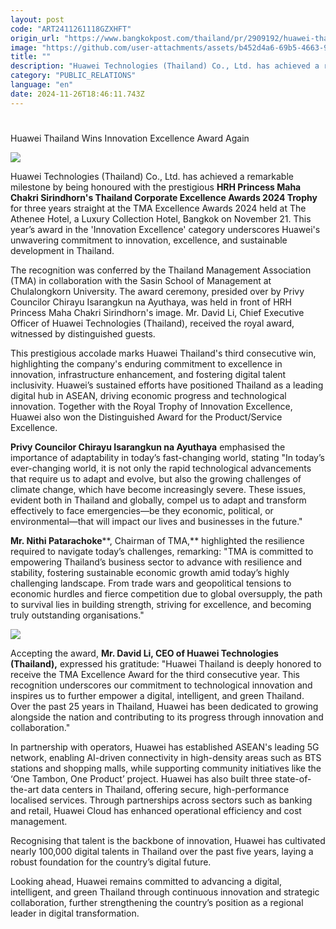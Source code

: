 ```yaml
---
layout: post
code: "ART2411261118GZXHFT"
origin_url: "https://www.bangkokpost.com/thailand/pr/2909192/huawei-thailand-wins-innovation-excellence-award-again"
image: "https://github.com/user-attachments/assets/b452d4a6-69b5-4663-9ff4-fe7c89e1fe23"
title: ""
description: "Huawei Technologies (Thailand) Co., Ltd. has achieved a remarkable milestone by being honoured with the prestigious  HRH Princess Maha Chakri Sirindhorn"
category: "PUBLIC_RELATIONS"
language: "en"
date: 2024-11-26T18:46:11.743Z
---
```


# 

Huawei Thailand Wins Innovation Excellence Award Again

![](https://github.com/user-attachments/assets/f359a4dd-fe1c-4525-90a4-6af28982fcda)

Huawei Technologies (Thailand) Co., Ltd. has achieved a remarkable milestone by being honoured with the prestigious **HRH Princess Maha Chakri Sirindhorn's Thailand Corporate Excellence Awards 2024 Trophy** for three years straight at the TMA Excellence Awards 2024 held at The Athenee Hotel, a Luxury Collection Hotel, Bangkok on November 21. This year’s award in the 'Innovation Excellence' category underscores Huawei's unwavering commitment to innovation, excellence, and sustainable development in Thailand.

The recognition was conferred by the Thailand Management Association (TMA) in collaboration with the Sasin School of Management at Chulalongkorn University. The award ceremony, presided over by Privy Councilor Chirayu Isarangkun na Ayuthaya, was held in front of HRH Princess Maha Chakri Sirindhorn's image. Mr. David Li, Chief Executive Officer of Huawei Technologies (Thailand), received the royal award, witnessed by distinguished guests.

This prestigious accolade marks Huawei Thailand's third consecutive win, highlighting the company's enduring commitment to excellence in innovation, infrastructure enhancement, and fostering digital talent inclusivity. Huawei’s sustained efforts have positioned Thailand as a leading digital hub in ASEAN, driving economic progress and technological innovation. Together with the Royal Trophy of Innovation Excellence, Huawei also won the Distinguished Award for the Product/Service Excellence.

**Privy Councilor Chirayu Isarangkun na Ayuthaya** emphasised the importance of adaptability in today’s fast-changing world, stating "In today’s ever-changing world, it is not only the rapid technological advancements that require us to adapt and evolve, but also the growing challenges of climate change, which have become increasingly severe. These issues, evident both in Thailand and globally, compel us to adapt and transform effectively to face emergencies—be they economic, political, or environmental—that will impact our lives and businesses in the future."

**Mr. Nithi Patarachoke****, Chairman of TMA,** highlighted the resilience required to navigate today’s challenges, remarking: "TMA is committed to empowering Thailand’s business sector to advance with resilience and stability, fostering sustainable economic growth amid today’s highly challenging landscape. From trade wars and geopolitical tensions to economic hurdles and fierce competition due to global oversupply, the path to survival lies in building strength, striving for excellence, and becoming truly outstanding organisations."

![](https://github.com/user-attachments/assets/981ac629-1cba-48a2-ba34-677f11a51368)

Accepting the award, **Mr. David Li, CEO of Huawei Technologies (Thailand),** expressed his gratitude: "Huawei Thailand is deeply honored to receive the TMA Excellence Award for the third consecutive year. This recognition underscores our commitment to technological innovation and inspires us to further empower a digital, intelligent, and green Thailand. Over the past 25 years in Thailand, Huawei has been dedicated to growing alongside the nation and contributing to its progress through innovation and collaboration."

In partnership with operators, Huawei has established ASEAN's leading 5G network, enabling AI-driven connectivity in high-density areas such as BTS stations and shopping malls, while supporting community initiatives like the ‘One Tambon, One Product’ project. Huawei has also built three state-of-the-art data centers in Thailand, offering secure, high-performance localised services. Through partnerships across sectors such as banking and retail, Huawei Cloud has enhanced operational efficiency and cost management.

Recognising that talent is the backbone of innovation, Huawei has cultivated nearly 100,000 digital talents in Thailand over the past five years, laying a robust foundation for the country’s digital future.

Looking ahead, Huawei remains committed to advancing a digital, intelligent, and green Thailand through continuous innovation and strategic collaboration, further strengthening the country’s position as a regional leader in digital transformation.